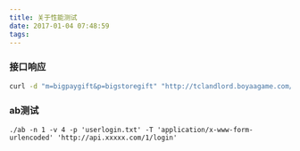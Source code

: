 ```yaml
---
title: 关于性能测试
date: 2017-01-04 07:48:59
tags:
---
```


### 接口响应

```bash
curl -d "m=bigpaygift&p=bigstoregift" "http://tclandlord.boyaagame.com/landlord_facebookth/application/api.php" -w %{time_total}"\n"
```

### ab测试
```$xslt
./ab -n 1 -v 4 -p 'userlogin.txt' -T 'application/x-www-form-urlencoded' 'http://api.xxxxx.com/1/login'

```